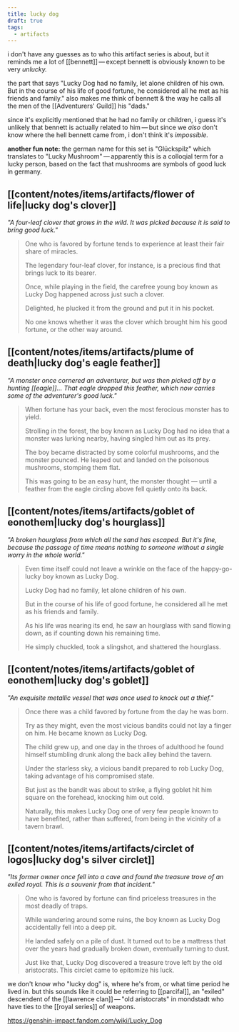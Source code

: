 ```yaml
---
title: lucky dog
draft: true
tags:
  - artifacts
---
```

i don't have any guesses as to who this artifact series is about, but it reminds me a lot of [[bennett]] — except bennett is obviously known to be very *unlucky.* 

the part that says "Lucky Dog had no family, let alone children of his own. But in the course of his life of good fortune, he considered all he met as his friends and family." also makes me think of bennett & the way he calls all the men of the [[Adventurers' Guild]] his "dads." 

since it's explicitly mentioned that he had no family or children, i guess it's unlikely that bennett is actually related to him — but since we *also* don't know where the hell bennett came from, i don't think it's *impossible.* 

**another fun note:** the german name for this set is "Glückspilz" which translates to "Lucky Mushroom" — apparently this is a colloqial term for a lucky person, based on the fact that mushrooms are symbols of good luck in germany.

## [[content/notes/items/artifacts/flower of life|lucky dog's clover]]
*"A four-leaf clover that grows in the wild. It was picked because it is said to bring good luck."*
> One who is favored by fortune tends to experience at least their fair share of miracles.  
> 
> The legendary four-leaf clover, for instance, is a precious find that brings luck to its bearer.  
> 
> Once, while playing in the field, the carefree young boy known as Lucky Dog happened across just such a clover.  
> 
> Delighted, he plucked it from the ground and put it in his pocket.  
> 
> No one knows whether it was the clover which brought him his good fortune, or the other way around.

## [[content/notes/items/artifacts/plume of death|lucky dog's eagle feather]]
*"A monster once cornered an adventurer, but was then picked off by a hunting [[eagle]]... That eagle dropped this feather, which now carries some of the adventurer's good luck."*
> When fortune has your back, even the most ferocious monster has to yield.  
> 
> Strolling in the forest, the boy known as Lucky Dog had no idea that a monster was lurking nearby, having singled him out as its prey.  
> 
> The boy became distracted by some colorful mushrooms, and the monster pounced. He leaped out and landed on the poisonous mushrooms, stomping them flat.  
> 
> This was going to be an easy hunt, the monster thought — until a feather from the eagle circling above fell quietly onto its back.

## [[content/notes/items/artifacts/goblet of eonothem|lucky dog's hourglass]]
*"A broken hourglass from which all the sand has escaped. But it's fine, because the passage of time means nothing to someone without a single worry in the whole world."*
> Even time itself could not leave a wrinkle on the face of the happy-go-lucky boy known as Lucky Dog.  
> 
> Lucky Dog had no family, let alone children of his own.  
> 
> But in the course of his life of good fortune, he considered all he met as his friends and family.  
> 
> As his life was nearing its end, he saw an hourglass with sand flowing down, as if counting down his remaining time.  
> 
> He simply chuckled, took a slingshot, and shattered the hourglass.

## [[content/notes/items/artifacts/goblet of eonothem|lucky dog's goblet]]
*"An exquisite metallic vessel that was once used to knock out a thief."*
> Once there was a child favored by fortune from the day he was born.  
> 
> Try as they might, even the most vicious bandits could not lay a finger on him. He became known as Lucky Dog.  
> 
> The child grew up, and one day in the throes of adulthood he found himself stumbling drunk along the back alley behind the tavern.  
> 
> Under the starless sky, a vicious bandit prepared to rob Lucky Dog, taking advantage of his compromised state.  
> 
> But just as the bandit was about to strike, a flying goblet hit him square on the forehead, knocking him out cold.  
> 
> Naturally, this makes Lucky Dog one of very few people known to have benefited, rather than suffered, from being in the vicinity of a tavern brawl.

## [[content/notes/items/artifacts/circlet of logos|lucky dog's silver circlet]]
*"Its former owner once fell into a cave and found the treasure trove of an exiled royal. This is a souvenir from that incident."*
> One who is favored by fortune can find priceless treasures in the most deadly of traps.  
> 
> While wandering around some ruins, the boy known as Lucky Dog accidentally fell into a deep pit.
> 
> He landed safely on a pile of dust. It turned out to be a mattress that over the years had gradually broken down, eventually turning to dust.  
> 
> Just like that, Lucky Dog discovered a treasure trove left by the old aristocrats. This circlet came to epitomize his luck.

we don't know who "lucky dog" is, where he's from, or what time period he lived in. but this sounds like it could be referring to [[parcifal]], an "exiled" descendent of the [[lawrence clan]] — "old aristocrats" in mondstadt who have ties to the [[royal series]] of weapons. 

https://genshin-impact.fandom.com/wiki/Lucky_Dog